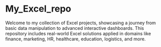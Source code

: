 # My_Excel_repo
Welcome to my collection of Excel projects, showcasing a journey from basic data manipulation to advanced interactive dashboards. This repository includes real-world Excel solutions applied in domains like finance, marketing, HR, healthcare, education, logistics, and more.
